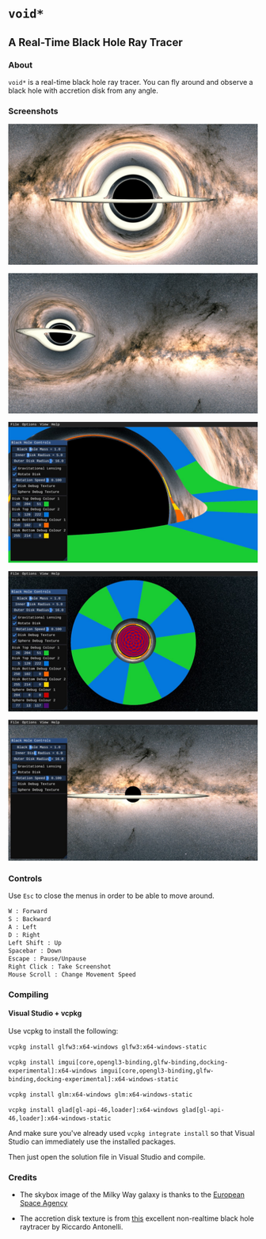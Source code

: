 # `void*`
## A Real-Time Black Hole Ray Tracer


### About

`void*` is a real-time black hole ray tracer.  You can fly around and observe a black hole with accretion disk from any angle.


### Screenshots

![Main shot](docs/images/mainshot.jpeg)

![Afar](docs/images/afar.jpeg)

![Closeup Debug](docs/images/closeup_debug.jpeg)

![Above Debug](docs/images/above_debug.jpeg)

![Without Lensing](docs/images/without_lensing.jpeg)


### Controls
Use `Esc` to close the menus in order to be able to move around.

```
W : Forward
S : Backward
A : Left
D : Right
Left Shift : Up
Spacebar : Down
Escape : Pause/Unpause
Right Click : Take Screenshot
Mouse Scroll : Change Movement Speed
```


### Compiling
#### Visual Studio + vcpkg

Use vcpkg to install the following:

`vcpkg install glfw3:x64-windows glfw3:x64-windows-static`

`vcpkg install imgui[core,opengl3-binding,glfw-binding,docking-experimental]:x64-windows imgui[core,opengl3-binding,glfw-binding,docking-experimental]:x64-windows-static`

`vcpkg install glm:x64-windows glm:x64-windows-static`

`vcpkg install glad[gl-api-46,loader]:x64-windows glad[gl-api-46,loader]:x64-windows-static`

And make sure you've already used `vcpkg integrate install` so that Visual Studio can immediately use the installed packages.

Then just open the solution file in Visual Studio and compile.


### Credits

- The skybox image of the Milky Way galaxy is thanks to the [European Space Agency](https://sci.esa.int/web/gaia/-/the-colour-of-the-sky-from-gaia-s-early-data-release-3-equirectangular-projection)

- The accretion disk texture is from [this](https://github.com/rantonels/starless) excellent non-realtime black hole raytracer by Riccardo Antonelli.